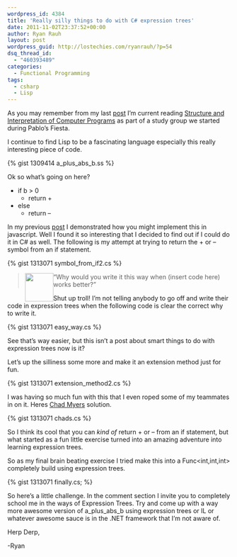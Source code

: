 ```yaml
---
wordpress_id: 4384
title: 'Really silly things to do with C# expression trees'
date: 2011-11-02T23:37:52+00:00
author: Ryan Rauh
layout: post
wordpress_guid: http://lostechies.com/ryanrauh/?p=54
dsq_thread_id:
  - "460393489"
categories:
  - Functional Programming
tags:
  - csharp
  - Lisp
---
```

As you may remember from my last [post](https://lostechies.com/ryanrauh/2011/10/24/til-everything-in-lisp-is-a-function/) I&#8217;m current reading [Structure and Interpretation of Computer Programs](https://docs.google.com/a/fitorbit.com/viewer?a=v&pid=explorer&chrome=true&srcid=0BxVCLS4f8Sg5OGUwMmZlZjYtZWQ4Zi00ZThmLWFkMjYtNTIxZmY4ODhjNDdl&hl=en&authkey=CLnyyF4&pli=1) as part of a study group we started during Pablo&#8217;s Fiesta. 

I continue to find Lisp to be a fascinating language especially this really interesting piece of code.

{% gist 1309414 a_plus_abs_b.ss %}

Ok so what&#8217;s going on here?

  * if b > 0 
      * return +
  * else 
      * return &#8211;

In my previous [post](https://lostechies.com/ryanrauh/2011/10/24/til-everything-in-lisp-is-a-function/) I demonstrated how you might implement this in javascript. Well I found it so interesting that I decided to find out if I could do it in C# as well. The following is my attempt at trying to return the + or &#8211; symbol from an if statement. 

{% gist 1313071 symbol_from_if2.cs %}

>  <img src="http://cl.ly/3b1n2i321K1H0h3p2N3G/trollface.jpg" width="64px" style="float:left;padding:0;margin:0;" />&#8220;Why would you write it this way when (insert code here) works better?&#8221; 

Shut up troll! I&#8217;m not telling anybody to go off and write their code in expression trees when the following code is clear the correct why to write it.

{% gist 1313071 easy_way.cs %}

See that&#8217;s way easier, but this isn&#8217;t a post about smart things to do with expression trees now is it?

Let&#8217;s up the silliness some more and make it an extension method just for fun.

{% gist 1313071 extension_method2.cs %}

I was having so much fun with this that I even roped some of my teammates in on it. Heres  [Chad Myers](https://lostechies.com/chadmyers/) solution. 

{% gist 1313071 chads.cs %}

So I think its cool that you can _kind of_ return + or &#8211; from an if statement, but what started as a fun little exercise turned into an amazing adventure into learning expression trees.

So as my final brain beating exercise I tried make this into a Func<int,int,int> completely build using expression trees.

{% gist 1313071 finally.cs; %}

So here&#8217;s a little challenge. In the comment section I invite you to completely school me in the ways of Expression Trees. Try and come up with a way more awesome version of a\_plus\_abs_b using expression trees or IL or whatever awesome sauce is in the .NET framework that I&#8217;m not aware of.

Herp Derp, 

-Ryan
